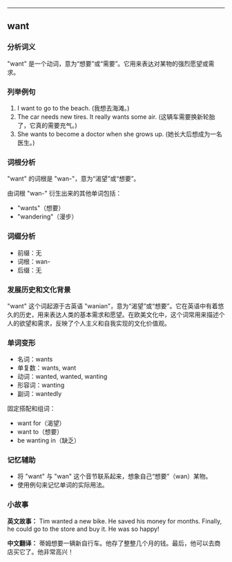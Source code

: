 
---------------
## want
### 分析词义
"want" 是一个动词，意为“想要”或“需要”。它用来表达对某物的强烈愿望或需求。

### 列举例句
1. I want to go to the beach. (我想去海滩。)
2. The car needs new tires. It really wants some air. (这辆车需要换新轮胎了，它真的需要充气。)
3. She wants to become a doctor when she grows up. (她长大后想成为一名医生。)

### 词根分析
"want" 的词根是 "wan-"，意为“渴望”或“想要”。

由词根 "wan-" 衍生出来的其他单词包括：
- "wants"（想要）
- "wandering"（漫步）

### 词缀分析
- 前缀：无
- 词根：wan-
- 后缀：无

### 发展历史和文化背景
"want" 这个词起源于古英语 "wanian"，意为“渴望”或“想要”。它在英语中有着悠久的历史，用来表达人类的基本需求和愿望。在欧美文化中，这个词常用来描述个人的欲望和需求，反映了个人主义和自我实现的文化价值观。

### 单词变形
- 名词：wants
- 单复数：wants, want
- 动词：wanted, wanted, wanting
- 形容词：wanting
- 副词：wantedly

固定搭配和组词：
- want for（渴望）
- want to（想要）
- be wanting in（缺乏）

### 记忆辅助
- 将 "want" 与 "wan" 这个音节联系起来，想象自己“想要”（wan）某物。
- 使用例句来记忆单词的实际用法。

### 小故事
**英文故事：**
Tim wanted a new bike. He saved his money for months. Finally, he could go to the store and buy it. He was so happy!

**中文翻译：**
蒂姆想要一辆新自行车。他存了整整几个月的钱。最后，他可以去商店买它了。他非常高兴！

